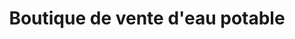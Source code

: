 ---
title: "Boutique de vente d'eau potable"
url: /macenta/boutique-de-vente-deau-potable/
shop: Getränke
---